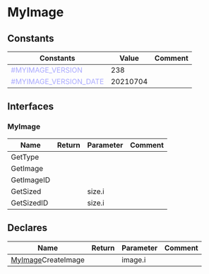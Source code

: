 
# MyImage

## Constants

|Constants|Value|Comment|
| --- | --- | --- |
|<span style="color:#AAAAFF">\#MYIMAGE\_VERSION</span>| 238||
|<span style="color:#AAAAFF">\#MYIMAGE\_VERSION\_DATE</span>| 20210704||


## Interfaces


### MyImage
|Name|Return|Parameter|Comment|
| --- | --- | --- | --- |
|GetType||||
|GetImage||||
|GetImageID||||
|GetSized||size.i||
|GetSizedID||size.i||


## Declares

|Name|Return|Parameter|Comment|
| --- | --- | --- | --- |
|[MyImage](#MyImage)CreateImage||image.i||


